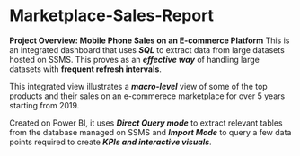 # Marketplace-Sales-Report

**Project Overview:
Mobile Phone Sales on an E-commerce Platform**
This is an integrated dashboard that uses **_SQL_** to extract data from large datasets hosted on SSMS. This proves as an **_effective way_** of handling large datasets with ****frequent refresh intervals****. 

This integrated view illustrates a **_macro-level_** view of some of the top products and their sales on an e-commerece marketplace for over 5 years starting from 2019. 

Created on Power BI, it uses **_Direct Query mode_** to extract relevant tables from the database managed on SSMS and **_Import Mode_** to query a few data points required to create **_KPIs and interactive visuals_**.


